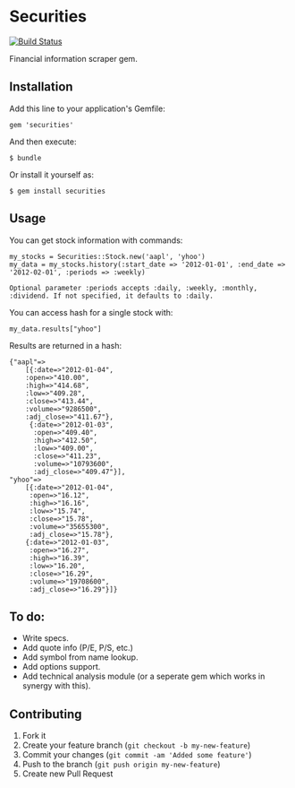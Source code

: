 # Securities

[![Build Status](https://secure.travis-ci.org/Nedomas/securities.png)](http://travis-ci.org/Nedomas/securities)

Financial information scraper gem.

## Installation

Add this line to your application's Gemfile:

    gem 'securities'

And then execute:

    $ bundle

Or install it yourself as:

    $ gem install securities

## Usage

You can get stock information with commands:

	my_stocks = Securities::Stock.new('aapl', 'yhoo')
	my_data = my_stocks.history(:start_date => '2012-01-01', :end_date => '2012-02-01', :periods => :weekly)
	
	Optional parameter :periods accepts :daily, :weekly, :monthly, :dividend. If not specified, it defaults to :daily.

You can access hash for a single stock with:

	my_data.results["yhoo"]

Results are returned in a hash:

	{"aapl"=>
		[{:date=>"2012-01-04",
		:open=>"410.00",
		:high=>"414.68", 
		:low=>"409.28", 
		:close=>"413.44", 
		:volume=>"9286500", 
		:adj_close=>"411.67"}, 
		 {:date=>"2012-01-03", 
		  :open=>"409.40", 
		  :high=>"412.50", 
		  :low=>"409.00", 
		  :close=>"411.23", 
		  :volume=>"10793600", 
		  :adj_close=>"409.47"}], 
	"yhoo"=>
		[{:date=>"2012-01-04", 
		 :open=>"16.12", 
		 :high=>"16.16", 
		 :low=>"15.74", 
		 :close=>"15.78", 
		 :volume=>"35655300", 
		 :adj_close=>"15.78"}, 
		{:date=>"2012-01-03", 
		 :open=>"16.27", 
		 :high=>"16.39", 
		 :low=>"16.20", 
		 :close=>"16.29", 
		 :volume=>"19708600", 
		 :adj_close=>"16.29"}]}

## To do:

* Write specs.
* Add quote info (P/E, P/S, etc.)
* Add symbol from name lookup.
* Add options support.
* Add technical analysis module (or a seperate gem which works in synergy with this).

## Contributing

1. Fork it
2. Create your feature branch (`git checkout -b my-new-feature`)
3. Commit your changes (`git commit -am 'Added some feature'`)
4. Push to the branch (`git push origin my-new-feature`)
5. Create new Pull Request
